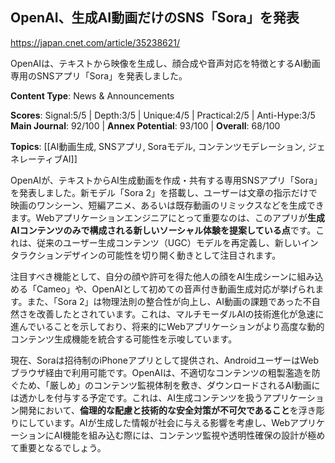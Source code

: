 ## OpenAI、生成AI動画だけのSNS「Sora」を発表

https://japan.cnet.com/article/35238621/

OpenAIは、テキストから映像を生成し、顔合成や音声対応を特徴とするAI動画専用のSNSアプリ「Sora」を発表しました。

**Content Type**: News & Announcements

**Scores**: Signal:5/5 | Depth:3/5 | Unique:4/5 | Practical:2/5 | Anti-Hype:3/5
**Main Journal**: 92/100 | **Annex Potential**: 93/100 | **Overall**: 68/100

**Topics**: [[AI動画生成, SNSアプリ, Soraモデル, コンテンツモデレーション, ジェネレーティブAI]]

OpenAIが、テキストからAI生成動画を作成・共有する専用SNSアプリ「Sora」を発表しました。新モデル「Sora 2」を搭載し、ユーザーは文章の指示だけで映画のワンシーン、短編アニメ、あるいは既存動画のリミックスなどを生成できます。Webアプリケーションエンジニアにとって重要なのは、このアプリが**生成AIコンテンツのみで構成される新しいソーシャル体験を提案している点**です。これは、従来のユーザー生成コンテンツ（UGC）モデルを再定義し、新しいインタラクションデザインの可能性を切り開く動きとして注目されます。

注目すべき機能として、自分の顔や許可を得た他人の顔をAI生成シーンに組み込める「Cameo」や、OpenAIとして初めての音声付き動画生成対応が挙げられます。また、「Sora 2」は物理法則の整合性が向上し、AI動画の課題であった不自然さを改善したとされています。これは、マルチモーダルAIの技術進化が急速に進んでいることを示しており、将来的にWebアプリケーションがより高度な動的コンテンツ生成機能を統合する可能性を示唆しています。

現在、Soraは招待制のiPhoneアプリとして提供され、AndroidユーザーはWebブラウザ経由で利用可能です。OpenAIは、不適切なコンテンツの粗製濫造を防ぐため、「厳しめ」のコンテンツ監視体制を敷き、ダウンロードされるAI動画には透かしを付与する予定です。これは、AI生成コンテンツを扱うアプリケーション開発において、**倫理的な配慮と技術的な安全対策が不可欠であること**を浮き彫りにしています。AIが生成した情報が社会に与える影響を考慮し、WebアプリケーションにAI機能を組み込む際には、コンテンツ監視や透明性確保の設計が極めて重要となるでしょう。
